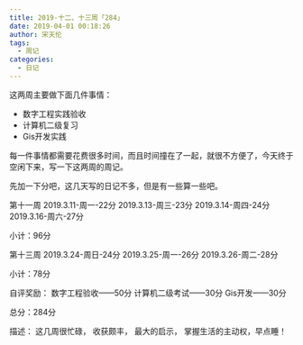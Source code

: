 ```yaml
---
title: 2019-十二、十三周「284」
date: 2019-04-01 00:18:26
author: 宋天伦
tags:
  - 周记
categories:
  - 日记
---
```


这两周主要做下面几件事情：
* 数字工程实践验收
* 计算机二级复习
* Gis开发实践

每一件事情都需要花费很多时间，而且时间撞在了一起，就很不方便了，今天终于空闲下来，写一下这两周的周记。

先加一下分吧，这几天写的日记不多，但是有一些算一些吧。

第十一周
2019.3.11-周一-22分
2019.3.13-周三-23分
2019.3.14-周四-24分
2019.3.16-周六-27分

小计：96分

第十三周
2019.3.24-周日-24分
2019.3.25-周一-26分
2019.3.26-周二-28分

小计：78分

自评奖励：
数字工程验收——50分
计算机二级考试——30分
Gis开发——30分

总分：284分

描述：
这几周很忙碌， 收获颇丰， 最大的启示， 掌握生活的主动权，早点睡！